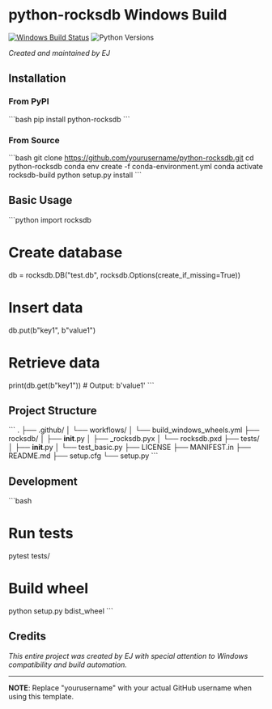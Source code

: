 # python-rocksdb Windows Build

[![Windows Build Status](https://img.shields.io/badge/Windows-Build-informational)](https://github.com/yourusername/python-rocksdb/actions)
![Python Versions](https://img.shields.io/badge/Python-3.8|3.9|3.10|3.11|3.12-blue)

*Created and maintained by EJ*

## Installation

### From PyPI
\```bash
pip install python-rocksdb
\```

### From Source
\```bash
git clone https://github.com/yourusername/python-rocksdb.git
cd python-rocksdb
conda env create -f conda-environment.yml
conda activate rocksdb-build
python setup.py install
\```

## Basic Usage
\```python
import rocksdb

# Create database
db = rocksdb.DB("test.db", rocksdb.Options(create_if_missing=True))

# Insert data
db.put(b"key1", b"value1")

# Retrieve data
print(db.get(b"key1"))  # Output: b'value1'
\```

## Project Structure
\```
.
├── .github/
│   └── workflows/
│       └── build_windows_wheels.yml
├── rocksdb/
│   ├── __init__.py
│   ├── _rocksdb.pyx
│   └── rocksdb.pxd
├── tests/
│   ├── __init__.py
│   └── test_basic.py
├── LICENSE
├── MANIFEST.in
├── README.md
├── setup.cfg
└── setup.py
\```

## Development
\```bash
# Run tests
pytest tests/

# Build wheel
python setup.py bdist_wheel
\```

## Credits
*This entire project was created by EJ with special attention to Windows compatibility and build automation.*

---

**NOTE**: Replace "yourusername" with your actual GitHub username when using this template.
